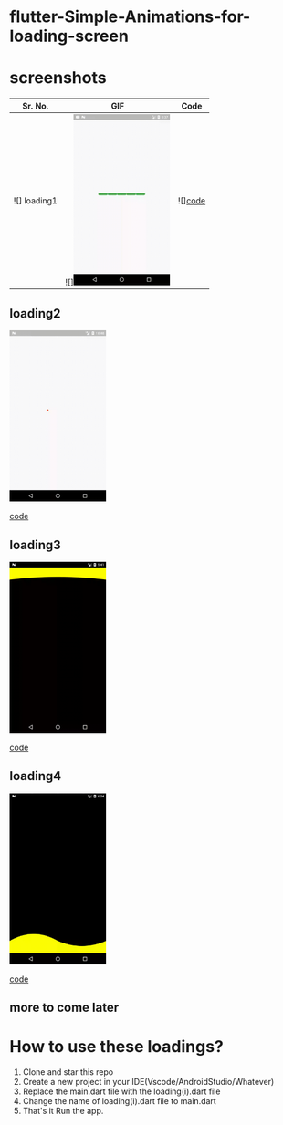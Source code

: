 # flutter-Simple-Animations-for-loading-screen

# screenshots
|Sr. No. |GIF |Code|
:----------:|:-----------:|:-------------:
![] loading1 |![]<img src="https://github.com/Tushargupta9800/flutter-Simple-Animations-for-loading-screen/blob/master/screenshot/loading1.gif" height="300em" />|![][code](https://github.com/Tushargupta9800/flutter-Simple-Animations-for-loading-screen/blob/master/loading1.dart)
## loading2
<img src="https://github.com/Tushargupta9800/flutter-Simple-Animations-for-loading-screen/blob/master/screenshot/loading2.gif" height="300em" />

[code](https://github.com/Tushargupta9800/flutter-Simple-Animations-for-loading-screen/blob/master/loading2.dart)

## loading3
<img src="https://github.com/Tushargupta9800/flutter-Simple-Animations-for-loading-screen/blob/master/screenshot/loading3.gif" height="300em" />

[code](https://github.com/Tushargupta9800/flutter-Simple-Animations-for-loading-screen/blob/master/loading3.dart)


## loading4
<img src="https://github.com/Tushargupta9800/flutter-Simple-Animations-for-loading-screen/blob/master/screenshot/loading4.gif" height="300em" />

[code](https://github.com/Tushargupta9800/flutter-Simple-Animations-for-loading-screen/blob/master/loading4.dart)


## more to come later

# How to use these loadings?
1) Clone and star this repo
2) Create a new project in your IDE(Vscode/AndroidStudio/Whatever)
3) Replace the main.dart file with the loading(i).dart file
4) Change the name of loading(i).dart file to main.dart
5) That's it Run the app.
